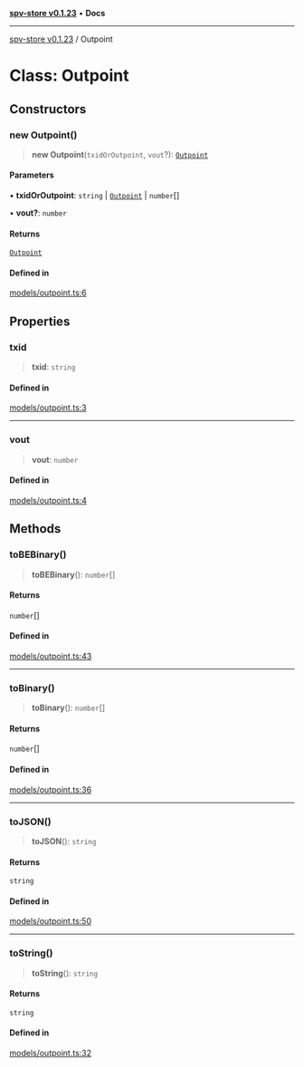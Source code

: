 [**spv-store v0.1.23**](../README.md) • **Docs**

***

[spv-store v0.1.23](../globals.md) / Outpoint

# Class: Outpoint

## Constructors

### new Outpoint()

> **new Outpoint**(`txidOrOutpoint`, `vout`?): [`Outpoint`](Outpoint.md)

#### Parameters

• **txidOrOutpoint**: `string` \| [`Outpoint`](Outpoint.md) \| `number`[]

• **vout?**: `number`

#### Returns

[`Outpoint`](Outpoint.md)

#### Defined in

[models/outpoint.ts:6](https://github.com/bitcoin-sv/spv-store/blob/63abe80bc44b9b9c7e00ccf1d6227aea5ee85646/src/models/outpoint.ts#L6)

## Properties

### txid

> **txid**: `string`

#### Defined in

[models/outpoint.ts:3](https://github.com/bitcoin-sv/spv-store/blob/63abe80bc44b9b9c7e00ccf1d6227aea5ee85646/src/models/outpoint.ts#L3)

***

### vout

> **vout**: `number`

#### Defined in

[models/outpoint.ts:4](https://github.com/bitcoin-sv/spv-store/blob/63abe80bc44b9b9c7e00ccf1d6227aea5ee85646/src/models/outpoint.ts#L4)

## Methods

### toBEBinary()

> **toBEBinary**(): `number`[]

#### Returns

`number`[]

#### Defined in

[models/outpoint.ts:43](https://github.com/bitcoin-sv/spv-store/blob/63abe80bc44b9b9c7e00ccf1d6227aea5ee85646/src/models/outpoint.ts#L43)

***

### toBinary()

> **toBinary**(): `number`[]

#### Returns

`number`[]

#### Defined in

[models/outpoint.ts:36](https://github.com/bitcoin-sv/spv-store/blob/63abe80bc44b9b9c7e00ccf1d6227aea5ee85646/src/models/outpoint.ts#L36)

***

### toJSON()

> **toJSON**(): `string`

#### Returns

`string`

#### Defined in

[models/outpoint.ts:50](https://github.com/bitcoin-sv/spv-store/blob/63abe80bc44b9b9c7e00ccf1d6227aea5ee85646/src/models/outpoint.ts#L50)

***

### toString()

> **toString**(): `string`

#### Returns

`string`

#### Defined in

[models/outpoint.ts:32](https://github.com/bitcoin-sv/spv-store/blob/63abe80bc44b9b9c7e00ccf1d6227aea5ee85646/src/models/outpoint.ts#L32)
